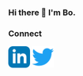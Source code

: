 ### Hi there 👋 I'm Bo.

<!--
**BoKleynen/BoKleynen** is a ✨ _special_ ✨ repository because its `README.md` (this file) appears on your GitHub profile.

Here are some ideas to get you started:

- 🔭 I’m currently working on ...
- 🌱 I’m currently learning ...
- 👯 I’m looking to collaborate on ...
- 🤔 I’m looking for help with ...
- 💬 Ask me about ...
- 📫 How to reach me: ...
- 😄 Pronouns: ...
- ⚡ Fun fact: ...
-->

### Connect

[<img aligh="left" alt="LinkedIn" width="44px" src="assets/linkedin.svg" />][linkedin]
[<img aligh="left" alt="twitter" width="44px" src="assets/twitter.svg" />][twitter]

[linkedin]: https://www.linkedin.com/in/bokleynen
[twitter]: https://twitter.com/bokleynen
